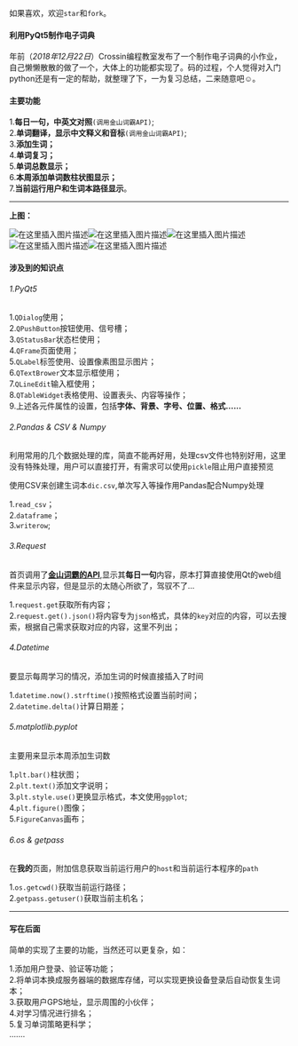 如果喜欢，欢迎```star```和```fork```。
#### 利用PyQt5制作电子词典
年前（*2018年12月22日*）Crossin编程教室发布了一个制作电子词典的小作业，自己懒懒散散的做了一个，大体上的功能都实现了。码的过程，个人觉得对入门python还是有一定的帮助，就整理了下，一为复习总结，二来随意吧☺。
#### 主要功能
1.**每日一句，中英文对照**```(调用金山词霸API)```;  
2.**单词翻译，显示中文释义和音标**```(调用金山词霸API)```;  
3.**添加生词；**  
4.**单词复习；**  
5.**单词总数显示；**  
6.**本周添加单词数柱状图显示；**  
7.**当前运行用户和生词本路径显示**。  
____
**上图：**  

![在这里插入图片描述](https://img-blog.csdnimg.cn/20190122102430752.jpg?x-oss-process=image/watermark,type_ZmFuZ3poZW5naGVpdGk,shadow_10,text_aHR0cHM6Ly9ibG9nLmNzZG4ubmV0L3UwMTM2MTcyMjk=,size_16,color_FFFFFF,t_70)![在这里插入图片描述](https://img-blog.csdnimg.cn/20190122102021388.jpg?x-oss-process=image/watermark,type_ZmFuZ3poZW5naGVpdGk,shadow_10,text_aHR0cHM6Ly9ibG9nLmNzZG4ubmV0L3UwMTM2MTcyMjk=,size_16,color_FFFFFF,t_70)![在这里插入图片描述](https://img-blog.csdnimg.cn/20190122102016492.jpg?x-oss-process=image/watermark,type_ZmFuZ3poZW5naGVpdGk,shadow_10,text_aHR0cHM6Ly9ibG9nLmNzZG4ubmV0L3UwMTM2MTcyMjk=,size_16,color_FFFFFF,t_70)![在这里插入图片描述](https://img-blog.csdnimg.cn/2019012210201258.jpg?x-oss-process=image/watermark,type_ZmFuZ3poZW5naGVpdGk,shadow_10,text_aHR0cHM6Ly9ibG9nLmNzZG4ubmV0L3UwMTM2MTcyMjk=,size_16,color_FFFFFF,t_70)![在这里插入图片描述](https://img-blog.csdnimg.cn/20190122102008876.jpg?x-oss-process=image/watermark,type_ZmFuZ3poZW5naGVpdGk,shadow_10,text_aHR0cHM6Ly9ibG9nLmNzZG4ubmV0L3UwMTM2MTcyMjk=,size_16,color_FFFFFF,t_70)
#### 涉及到的知识点
###### 1.PyQt5
1.```QDialog```使用；  
2.```QPushButton```按钮使用、信号槽；  
3.```QStatusBar```状态栏使用；  
4.```QFrame```页面使用；  
5.```QLabel```标签使用、设置像素图显示图片；  
6.```QTextBrower```文本显示框使用；  
7.```QLineEdit```输入框使用；  
8.```QTableWidget```表格使用、设置表头、内容等操作；  
9.上述各元件属性的设置，包括**字体、背景、字号、位置、格式......**  
###### 2.Pandas & CSV & Numpy
利用常用的几个数据处理的库，简直不能再好用，处理csv文件也特别好用，这里没有特殊处理，用户可以直接打开，有需求可以使用```pickle```阻止用户直接预览  


使用CSV来创建生词本```dic.csv```,单次写入等操作用Pandas配合Numpy处理  

1.```read_csv```；  
2.```dataframe```；  
3.```writerow```;  
###### 3.Request
首页调用了[**金山词霸的API**](http://open.iciba.com/dsapi),显示其**每日一句**内容，原本打算直接使用Qt的web组件来显示内容，但是显示的太随心所欲了，驾驭不了...  

1.```request.get```获取所有内容；  
2.```request.get().json()```将内容专为```json```格式，具体的```key```对应的内容，可以去搜索，根据自己需求获取对应的内容，这里不列出；    
###### 4.Datetime
要显示每周学习的情况，添加生词的时候直接插入了时间  

1.```datetime.now().strftime()```按照格式设置当前时间；  
2.```datetime.delta()```计算日期差；  
###### 5.matplotlib.pyplot
主要用来显示本周添加生词数  

1.```plt.bar()```柱状图；  
2.```plt.text()```添加文字说明；  
3.```plt.style.use()```更换显示格式，本文使用```ggplot```;  
4.```plt.figure()```图像；  
5.```FigureCanvas```画布；  
###### 6.os & getpass
在**我的**页面，附加信息获取当前运行用户的```host```和当前运行本程序的```path```  

1.```os.getcwd()```获取当前运行路径；  
2.```getpass.getuser()```获取当前主机名；  
___
#### 写在后面
简单的实现了主要的功能，当然还可以更复杂，如：  

1.添加用户登录、验证等功能；  
2.将单词本换成服务器端的数据库存储，可以实现更换设备登录后自动恢复生词本；  
3.获取用户GPS地址，显示周围的小伙伴；  
4.对学习情况进行排名；  
5.复习单词策略更科学；  
.......
